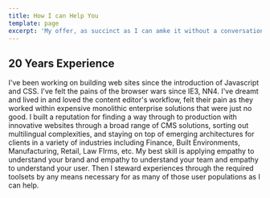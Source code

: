```yaml
---
title: How I can Help You
template: page
excerpt: 'My offer, as succinct as I can amke it without a conversation'
---
```

## 20 Years Experience 

I've been working on building web sites since the introduction of Javascript and CSS. I've felt the pains of the browser wars since IE3, NN4. I've dreamt and lived in and loved the content editor's workflow, felt their pain as they worked within expensive monolithic enterprise solutions that were just no good. I built a reputation for finding a way through to production with innovative websites through a broad range of CMS solutions, sorting out multilingual complexities, and staying on top of emerging architectures for clients in a variety of industries including Finance, Built Environments, Manufacturing, Retail, Law FIrms, etc. My best skill is applying empathy to understand your brand and empathy to understand your team and empathy to understand your user. Then I steward experiences through the required toolsets by any means necessary for as many of those user populations as I can help. 
